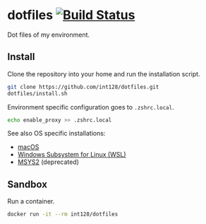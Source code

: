dotfiles [![Build Status](https://travis-ci.org/int128/dotfiles.svg?branch=master)](https://travis-ci.org/int128/dotfiles)
========

Dot files of my environment.

Install
-------

Clone the repository into your home and run the installation script.

```zsh
git clone https://github.com/int128/dotfiles.git
dotfiles/install.sh
```

Environment specific configuration goes to `.zshrc.local`.

```zsh
echo enable_proxy >> .zshrc.local
```

See also OS specific installations:

* [macOS](macos)
* [Windows Subsystem for Linux (WSL)](wsl)
* [MSYS2](msys2) (deprecated)

Sandbox
-------

Run a container.

```zsh
docker run -it --rm int128/dotfiles
```


